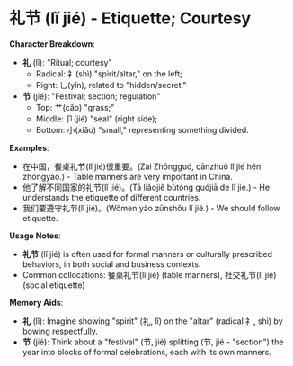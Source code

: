 # **礼节 (lǐ jié) - Etiquette; Courtesy**

**Character Breakdown**:  
- **礼** (lǐ): "Ritual; courtesy"
  - Radical: 礻(shì) "spirit/altar," on the left;
  - Right: 乚(yǐn), related to "hidden/secret."  
- **节** (jié): "Festival; section; regulation"
  - Top: 艹(cǎo) "grass;"
  - Middle: 卩(jié) "seal" (right side);
  - Bottom: 小(xiǎo) "small," representing something divided.

**Examples**:  
- 在中国，餐桌礼节(lǐ jié)很重要。(Zài Zhōngguó, cānzhuō lǐ jié hěn zhòngyào.) - Table manners are very important in China.  
- 他了解不同国家的礼节(lǐ jié)。(Tā liǎojiě bùtóng guójiā de lǐ jié.) - He understands the etiquette of different countries.  
- 我们要遵守礼节(lǐ jié)。(Wǒmen yào zūnshǒu lǐ jié.) - We should follow etiquette.

**Usage Notes**:  
- **礼节** (lǐ jié) is often used for formal manners or culturally prescribed behaviors, in both social and business contexts.  
- Common collocations: 餐桌礼节(lǐ jié) (table manners), 社交礼节(lǐ jié) (social etiquette)

**Memory Aids**:  
- **礼** (lǐ): Imagine showing "spirit" (礼, lǐ) on the "altar" (radical 礻, shì) by bowing respectfully.  
- **节** (jié): Think about a "festival" (节, jié) splitting (节, jié - "section") the year into blocks of formal celebrations, each with its own manners.